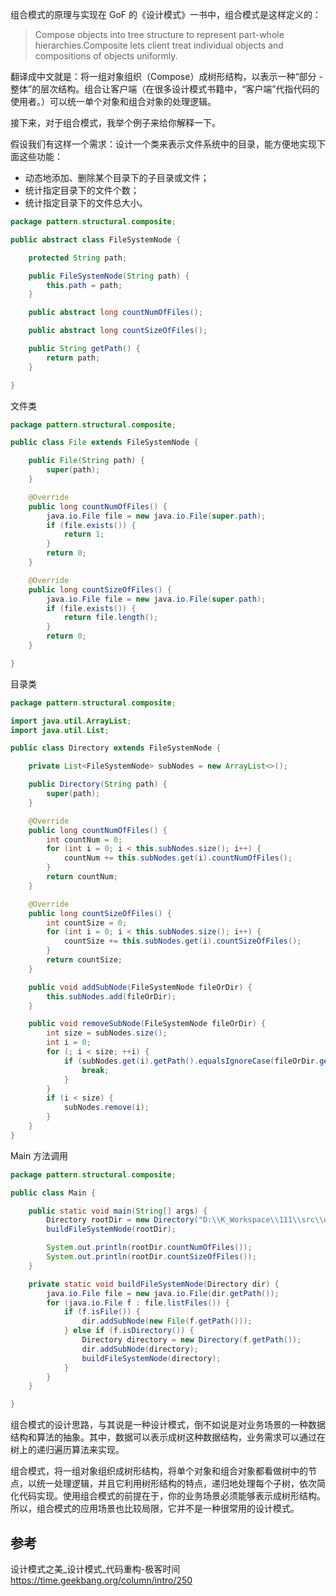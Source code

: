 组合模式的原理与实现在 GoF 的《设计模式》一书中，组合模式是这样定义的：

> Compose objects into tree structure to represent part-whole hierarchies.Composite lets client treat individual objects and compositions of objects uniformly.

翻译成中文就是：将一组对象组织（Compose）成树形结构，以表示一种“部分 - 整体”的层次结构。组合让客户端（在很多设计模式书籍中，“客户端”代指代码的使用者。）可以统一单个对象和组合对象的处理逻辑。

接下来，对于组合模式，我举个例子来给你解释一下。

假设我们有这样一个需求：设计一个类来表示文件系统中的目录，能方便地实现下面这些功能：

* 动态地添加、删除某个目录下的子目录或文件；
* 统计指定目录下的文件个数；
* 统计指定目录下的文件总大小。

```java
package pattern.structural.composite;

public abstract class FileSystemNode {

    protected String path;

    public FileSystemNode(String path) {
        this.path = path;
    }

    public abstract long countNumOfFiles();

    public abstract long countSizeOfFiles();

    public String getPath() {
        return path;
    }

}
```

文件类
```java
package pattern.structural.composite;

public class File extends FileSystemNode {

    public File(String path) {
        super(path);
    }

    @Override
    public long countNumOfFiles() {
        java.io.File file = new java.io.File(super.path);
        if (file.exists()) {
            return 1;
        }
        return 0;
    }

    @Override
    public long countSizeOfFiles() {
        java.io.File file = new java.io.File(super.path);
        if (file.exists()) {
            return file.length();
        }
        return 0;
    }

}
```

目录类

```java
package pattern.structural.composite;

import java.util.ArrayList;
import java.util.List;

public class Directory extends FileSystemNode {

    private List<FileSystemNode> subNodes = new ArrayList<>();

    public Directory(String path) {
        super(path);
    }

    @Override
    public long countNumOfFiles() {
        int countNum = 0;
        for (int i = 0; i < this.subNodes.size(); i++) {
            countNum += this.subNodes.get(i).countNumOfFiles();
        }
        return countNum;
    }

    @Override
    public long countSizeOfFiles() {
        int countSize = 0;
        for (int i = 0; i < this.subNodes.size(); i++) {
            countSize += this.subNodes.get(i).countSizeOfFiles();
        }
        return countSize;
    }

    public void addSubNode(FileSystemNode fileOrDir) {
        this.subNodes.add(fileOrDir);
    }

    public void removeSubNode(FileSystemNode fileOrDir) {
        int size = subNodes.size();
        int i = 0;
        for (; i < size; ++i) {
            if (subNodes.get(i).getPath().equalsIgnoreCase(fileOrDir.getPath())) {
                break;
            }
        }
        if (i < size) {
            subNodes.remove(i);
        }
    }
}
```

Main 方法调用

```java
package pattern.structural.composite;

public class Main {

    public static void main(String[] args) {
        Directory rootDir = new Directory("D:\\K_Workspace\\111\\src\\demo");
        buildFileSystemNode(rootDir);

        System.out.println(rootDir.countNumOfFiles());
        System.out.println(rootDir.countSizeOfFiles());
    }

    private static void buildFileSystemNode(Directory dir) {
        java.io.File file = new java.io.File(dir.getPath());
        for (java.io.File f : file.listFiles()) {
            if (f.isFile()) {
                dir.addSubNode(new File(f.getPath()));
            } else if (f.isDirectory()) {
                Directory directory = new Directory(f.getPath());
                dir.addSubNode(directory);
                buildFileSystemNode(directory);
            }
        }
    }

}
```

组合模式的设计思路，与其说是一种设计模式，倒不如说是对业务场景的一种数据结构和算法的抽象。其中，数据可以表示成树这种数据结构，业务需求可以通过在树上的递归遍历算法来实现。

组合模式，将一组对象组织成树形结构，将单个对象和组合对象都看做树中的节点，以统一处理逻辑，并且它利用树形结构的特点，递归地处理每个子树，依次简化代码实现。使用组合模式的前提在于，你的业务场景必须能够表示成树形结构。所以，组合模式的应用场景也比较局限，它并不是一种很常用的设计模式。

## 参考

设计模式之美_设计模式_代码重构-极客时间
<https://time.geekbang.org/column/intro/250>
